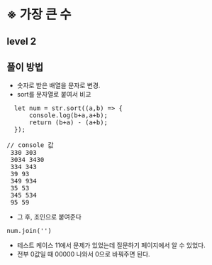 # ※ 가장 큰 수
## level 2

## 풀이 방법
- 숫자로 받은 배열을 문자로 변경.
- sort를 문자열로 붙여서 비교
<pre>
  let num = str.sort((a,b) => {
      console.log(b+a,a+b);
      return (b+a) - (a+b);
  });

// console 값
 330 303   
 3034 3430   
 334 343   
 39 93   
 349 934   
 35 53   
 345 534   
 95 59   
</pre>
- 그 후, 조인으로 붙여준다
<pre>
num.join('')
</pre>

- 테스트 케이스 11에서 문제가 있었는데 질문하기 페이지에서 알 수 있었다.   
- 전부 0값일 때 00000 나와서 0으로 바꿔주면 된다.
